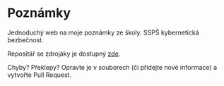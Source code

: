 # Poznámky

Jednoduchý web na moje poznámky ze školy. SSPŠ kybernetická bezbečnost.

Repositář se zdrojáky je dostupný [zde](https://github.com/danbulant/notes).

Chyby? Překlepy? Opravte je v souborech (či přidejte nové informace) a vytvořte Pull Request.